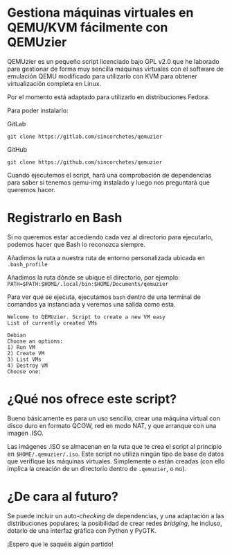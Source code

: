 # Gestiona máquinas virtuales en QEMU/KVM fácilmente con QEMUzier

QEMUzier es un pequeño script licenciado bajo GPL v2.0 que he laborado para gestionar de forma muy sencilla máquinas virtuales con el software de emulación QEMU modificado para utilizarlo con KVM para obtener virtualización completa en Linux.

Por el momento está adaptado para utilizarlo en distribuciones Fedora.

Para poder instalarlo:

GitLab
```
git clone https://gitlab.com/sincorchetes/qemuzier
```

GitHub
```
git clone https://github.com/sincorchetes/qemuzier
```
Cuando ejecutemos el script, hará una comprobación de dependencias para saber si tenemos qemu-img instalado y luego nos preguntará que queremos hacer.

# Registrarlo en Bash
Si no queremos estar accediendo cada vez al directorio para ejecutarlo, podemos hacer que Bash lo reconozca siempre.

Añadimos la ruta a nuestra ruta de entorno personalizada ubicada en `.bash_profile`

Añadimos la ruta dónde se ubique el directorio, por ejemplo:
`PATH=$PATH:$HOME/.local/bin:$HOME/Documents/qemuzier`

Para ver que se ejecuta, ejecutamos `bash` dentro de una terminal de comandos ya instanciada y veremos una salida como esta.
```
Welcome to QEMUzier. Script to create a new VM easy
List of currently created VMs

Debian
Choose an options:
1) Run VM
2) Create VM
3) List VMs
4) Destroy VM
Choose one: 
```
# ¿Qué nos ofrece este script?
Bueno básicamente es para un uso sencillo, crear una máquina virtual con disco duro en formato QCOW, red en modo NAT, y que arranque con una imagen .ISO.

Las imágenes .ISO se almacenan en la ruta que te crea el script al principio en `$HOME/.qemuzier/.iso`. Este script no utiliza ningún tipo de base de datos que verifique las máquinas virtuales. Simplemente o están creadas (con ello implica la creación de un directorio dentro de `.qemuzier`, o no).

# ¿De cara al futuro?
Se puede incluir un auto-_checking_ de dependencias, y una adaptación a las distribuciones populares; la posibilidad de crear redes _bridging_, he incluso, dotarlo de una interfaz gráfica con Python y PyGTK.

¡Espero que le saquéis algún partido!